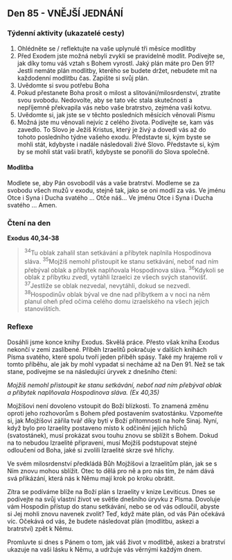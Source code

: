 ## Den 85 - VNĚJŠÍ JEDNÁNÍ

### Týdenní aktivity (ukazatelé cesty)

1. Ohlédněte se / reflektujte na vaše uplynulé tři měsíce modlitby
1. Před Exodem jste možná nebyli zvyklí se pravidelně modlit. Podívejte se, jak díky tomu váš vztah s Bohem vyrostl. Jaký plán máte pro Den 91? Jestli nemáte plán modlitby, kterého se budete držet, nebudete mít na každodenní modlitbu čas. Zapište si svůj plán.
1. Uvědomte si svou potřebu Boha
1. Pokud přestanete Boha prosit o milost a slitování/milosrdenství, ztratíte svou svobodu. Nedovolte, aby se tato věc stala skutečností a nepříjemně překvapila vás nebo vaše bratrstvo, zejména vaši kotvu.
1. Uvědomte si, jak jste se v těchto posledních měsících věnovali Písmu
1. Možná jste mu věnovali nejvíc z celého života. Podívejte se, kam vás zavedlo. To Slovo je Ježíš Kristus, který je živý a dovedl vás až do tohoto posledního týdne vašeho exodu. Představte si, kým byste se mohli stát, kdybyste i nadále následovali živé Slovo. Představte si, kým by se mohli stát vaši bratři, kdybyste se ponořili do Slova společně.

#### Modlitba

Modlete se, aby Pán osvobodil vás a vaše bratrství.
Modleme se za svobodu všech mužů v exodu, stejně tak, jako se oni modlí za vás.
Ve jménu Otce i Syna i Ducha svatého … Otče náš… Ve jménu Otce i Syna i Ducha svatého … Amen.

### Čtení na den

**Exodus 40,34-38**

> <sup>34</sup>Tu oblak zahalil stan setkávání a příbytek naplnila Hospodinova sláva.
> <sup>35</sup>Mojžíš nemohl přistoupit ke stanu setkávání, neboť nad ním přebýval oblak a příbytek naplňovala Hospodinova sláva.
> <sup>36</sup>Kdykoli se oblak z příbytku zvedl, vytáhli Izraelci ze všech svých stanovišť.
> <sup>37</sup>Jestliže se oblak nezvedal, nevytáhli, dokud se nezvedl.
> <sup>38</sup>Hospodinův oblak býval ve dne nad příbytkem a v noci na něm planul oheň před očima celého domu izraelského na všech jejich stanovištích.

### Reflexe

Dosáhli jsme konce knihy Exodus. Skvělá práce. Přesto však kniha Exodus nekončí v zemi zaslíbené. Příběh
Izraelitů pokračuje v dalších knihách Písma svatého, které spolu tvoří jeden příběh spásy. Také my hrajeme
roli v tomto příběhu, ale jak by mohl vypadat si necháme až na Den 91. Než se tak stane, podívejme se na
následující úryvek z dnešního čtení:

_Mojžíš nemohl přistoupit ke stanu setkávání, neboť nad ním přebýval oblak a příbytek naplňovala
Hospodinova sláva. (Ex 40,35)_

Mojžíšovi není dovoleno vstoupit do Boží blízkosti. To znamená změnu oproti jeho rozhovorům s Bohem
před postavením svatostánku. Vzpomeňte si, jak Mojžíšovi zářila tvář díky bytí v Boží přítomnosti na hoře
Sinaj. Nyní, když bylo pro Izraelity postaveno místo k odčinění jejich hříchů (svatostánek), musí prokázat
svou touhu znovu se sblížit s Bohem. Dokud na to nebudou Izraelité připraveni, musí Mojžíš podstupovat
stejné odloučení od Boha, jaké si zvolili Izraelité skrze své hříchy.

Ve svém milosrdenství předkládá Bůh Mojžíšovi a Izraelitům plán, jak se s Ním znovu mohou sblížit. Otec
to dělá pro ně a pro nás tím, že nám dává svá přikázání, která nás k Němu mají krok po kroku obrátit.

Zítra se podíváme blíže na Boží plán s Izraelity v knize Leviticus. Dnes se podívejte na svůj vlastní život ve
světle dnešního úryvku z Písma. Dovoluje vám Hospodin přístup do stanu setkávání, nebo se od vás odloučil,
abyste si Jej mohli znovu navenek zvolit? Teď, když máte plán, od vás Pán očekává víc. Očekává od vás, že
budete následovat plán (modlitbu, askezi a bratrství) zpět k Němu.

Promluvte si dnes s Pánem o tom, jak váš život v modlitbě, askezi a bratrství ukazuje na vaši lásku k Němu, a
udržuje vás věrnými každým dnem.

